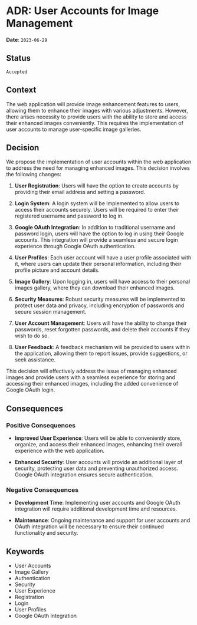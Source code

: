 # ADR: User Accounts for Image Management

**Date**: `2023-06-29`

## Status

`Accepted`

## Context

The web application will provide image enhancement features to users, allowing them to enhance their images with various adjustments. However, there arises necessity to provide users with the ability to store and access their enhanced images conveniently. This requires the implementation of user accounts to manage user-specific image galleries.

## Decision

We propose the implementation of user accounts within the web application to address the need for managing enhanced images. This decision involves the following changes:

1. **User Registration**: Users will have the option to create accounts by providing their email address and setting a password.

2. **Login System**: A login system will be implemented to allow users to access their accounts securely. Users will be required to enter their registered username and password to log in.

3. **Google OAuth Integration**: In addition to traditional username and password login, users will have the option to log in using their Google accounts. This integration will provide a seamless and secure login experience through Google OAuth authentication.

4. **User Profiles**: Each user account will have a user profile associated with it, where users can update their personal information, including their profile picture and account details.

5. **Image Gallery**: Upon logging in, users will have access to their personal images gallery, where they can download their enhanced images.

6. **Security Measures**: Robust security measures will be implemented to protect user data and privacy, including encryption of passwords and secure session management.

7. **User Account Management**: Users will have the ability to change their passwords, reset forgotten passwords, and delete their accounts if they wish to do so.

8. **User Feedback**: A feedback mechanism will be provided to users within the application, allowing them to report issues, provide suggestions, or seek assistance.

This decision will effectively address the issue of managing enhanced images and provide users with a seamless experience for storing and accessing their enhanced images, including the added convenience of Google OAuth login.

## Consequences

### Positive Consequences

- **Improved User Experience**: Users will be able to conveniently store, organize, and access their enhanced images, enhancing their overall experience with the web application.

- **Enhanced Security**: User accounts will provide an additional layer of security, protecting user data and preventing unauthorized access. Google OAuth integration ensures secure authentication.

### Negative Consequences

- **Development Time**: Implementing user accounts and Google OAuth integration will require additional development time and resources.

- **Maintenance**: Ongoing maintenance and support for user accounts and OAuth integration will be necessary to ensure their continued functionality and security.

## Keywords

- User Accounts
- Image Gallery
- Authentication
- Security
- User Experience
- Registration
- Login
- User Profiles
- Google OAuth Integration